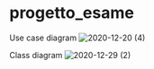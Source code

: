 # progetto_esame
Use case diagram
![2020-12-20 (4)](https://user-images.githubusercontent.com/75088977/102723640-947e3d80-4309-11eb-83f7-a8c6df3a88d1.png)

Class diagram
![2020-12-29 (2)](https://user-images.githubusercontent.com/75088977/103295152-a8096280-49f3-11eb-8a67-8cde5b4f6daa.png)


